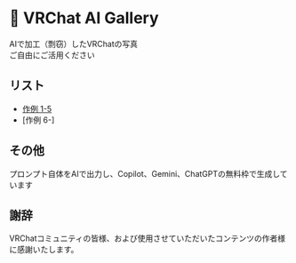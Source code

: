 # 🎨 VRChat AI Gallery

AIで加工（剽窃）したVRChatの写真  
ご自由にご活用ください

## リスト
- [作例 1-5](List1-5.md)
- [作例 6-]

## その他

プロンプト自体をAIで出力し、Copilot、Gemini、ChatGPTの無料枠で生成しています  

## 謝辞

VRChatコミュニティの皆様、および使用させていただいたコンテンツの作者様に感謝いたします。
